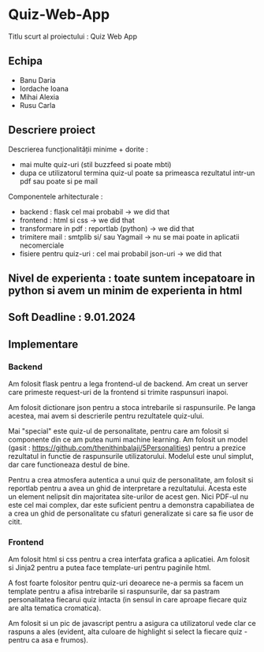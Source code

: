 # Quiz-Web-App

Titlu scurt al proiectului : Quiz Web App

## Echipa

- Banu Daria
- Iordache Ioana
- Mihai Alexia
- Rusu Carla

## Descriere proiect

Descrierea funcționalității minime + dorite :

- mai multe quiz-uri (stil buzzfeed si poate mbti)
- dupa ce utilizatorul termina quiz-ul poate sa primeasca rezultatul intr-un pdf sau poate si pe mail

Componentele arhitecturale :

- backend : flask cel mai probabil -> we did that
- frontend : html si css -> we did that
- transformare in pdf : reportlab (python) -> we did that
- trimitere mail : smtplib si/ sau Yagmail -> nu se mai poate in aplicatii necomerciale
- fisiere pentru quiz-uri : cel mai probabil json-uri -> we did that

## Nivel de experienta : toate suntem incepatoare in python si avem un minim de experienta in html

## Soft Deadline : 9.01.2024

## Implementare

### Backend

Am folosit flask pentru a lega frontend-ul de backend. Am creat un server care
primeste request-uri de la frontend si trimite raspunsuri inapoi.

Am folosit dictionare json pentru a stoca intrebarile si raspunsurile. Pe langa
acestea, mai avem si descrierile pentru rezultatele quiz-ului.

Mai "special" este quiz-ul de personalitate, pentru care am folosit si
componente din ce am putea numi machine learning. Am folosit un model (gasit : <https://github.com/thenithinbalaji/5Personalities>) pentru a prezice rezultatul in functie de raspunsurile utilizatorului.
Modelul este unul simplut, dar care functioneaza destul de bine.

Pentru a crea atmosfera autentica a unui quiz de personalitate, am folosit si
reportlab pentru a avea un ghid de interpretare a rezultatului. Acesta este un
element nelipsit din majoritatea site-urilor de acest gen. Nici PDF-ul nu este
cel mai complex, dar este suficient pentru a demonstra capabiliatea de a crea un
ghid de personalitate cu sfaturi generalizate si care sa fie usor de citit.

### Frontend

Am folosit html si css pentru a crea interfata grafica a aplicatiei. Am folosit
si Jinja2 pentru a putea face template-uri pentru paginile html.

A fost foarte folositor pentru quiz-uri deoarece ne-a permis sa facem un
template pentru a afisa intrebarile si raspunsurile, dar sa pastram
personalitatea fiecarui quiz intacta (in sensul in care aproape fiecare quiz are
alta tematica cromatica).

Am folosit si un pic de javascript pentru a asigura ca utilizatorul vede clar ce
raspuns a ales (evident, alta culoare de highlight si select la fiecare quiz -
pentru ca asa e frumos).
